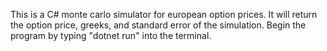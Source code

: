 This is a C# monte carlo simulator for european option prices. It will return the option price, greeks, and standard error of the simulation.
Begin the program by typing "dotnet run" into the terminal.
